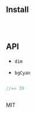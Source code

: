 




## Install

```
```



```js



```

## API





- `dim`




- `bgCyan`






```js
```



```js
//=> 39
```





```js


```









MIT

